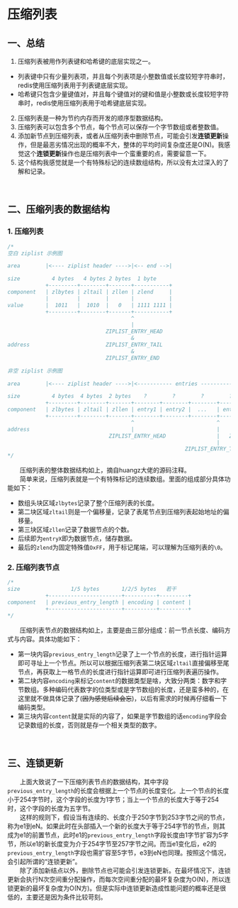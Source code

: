 # 压缩列表
## 一、总结
1. 压缩列表被用作列表键和哈希键的底层实现之一。
* 列表键中只有少量列表项，并且每个列表项是小整数值或长度较短字符串时，redis使用压缩列表用于列表键底层实现。
* 哈希键只包含少量键值对，并且每个键值对的键和值是小整数或长度较短字符串时，redis使用压缩列表用于哈希键底层实现。
2. 压缩列表是一种为节约内存而开发的顺序型数据结构。
3. 压缩列表可以包含多个节点，每个节点可以保存一个字节数组或者整数值。
4. 添加新节点到压缩列表，或者从压缩列表中删除节点，可能会引发**连锁更新**操作，但是最恶劣情况出现的概率不大，整体的平均时间复杂度还是O(N)。我感觉这个**连锁更新**操作也是压缩列表中一个蛮重要的点，需要留意一下。
5. 这个结构我感觉就是一个有特殊标记的连续数组结构，所以没有太过深入的了解和记录。

&emsp;
## 二、压缩列表的数据结构
### 1. 压缩列表
```cpp
/* 
空白 ziplist 示例图

area        |<---- ziplist header ---->|<-- end -->|

size          4 bytes   4 bytes 2 bytes  1 byte
            +---------+--------+-------+-----------+
component   | zlbytes | zltail | zllen | zlend     |
            |         |        |       |           |
value       |  1011   |  1010  |   0   | 1111 1111 |
            +---------+--------+-------+-----------+
                                       ^
                                       |
                               ZIPLIST_ENTRY_HEAD
                                       &
address                        ZIPLIST_ENTRY_TAIL
                                       &
                               ZIPLIST_ENTRY_END

非空 ziplist 示例图

area        |<---- ziplist header ---->|<----------- entries ------------->|<-end->|

size          4 bytes  4 bytes  2 bytes    ?        ?        ?        ?     1 byte
            +---------+--------+-------+--------+--------+--------+--------+-------+
component   | zlbytes | zltail | zllen | entry1 | entry2 |  ...   | entryN | zlend |
            +---------+--------+-------+--------+--------+--------+--------+-------+
                                       ^                          ^        ^
address                                |                          |        |
                                ZIPLIST_ENTRY_HEAD                |   ZIPLIST_ENTRY_END
                                                                  |
                                                        ZIPLIST_ENTRY_TAIL
*/
```
&emsp;&emsp;压缩列表的整体数据结构如上，摘自huangz大佬的源码注释。<br>
&emsp;&emsp;简单来说，压缩列表就是一个有特殊标记的连续数组。里面的组成部分具体功能如下：
* 数组头块区域`zlbytes`记录了整个压缩列表的长度。
* 第二块区域`zltail`则是一个偏移量，记录了表尾节点到压缩列表起始地址的偏移量。
* 第三块区域`zllen`记录了数据节点的个数。
* 后续即为`entryX`即为数据节点，储存数据。
* 最后的`zlend`为固定特殊值`OxFF`，用于标记尾端，可以理解为压缩列表的`\0`。

### 2. 压缩列表节点
```cpp
/*
size                1/5 bytes       1/2/5 bytes   若干
            +-----------------------+----------+---------+
component   | previous_entry_length | encoding | content |
            +-----------------------+----------+---------+
*/
```
&emsp;&emsp;压缩列表节点的数据结构如上，主要是由三部分组成：前一节点长度、编码方式与内容。具体功能如下：
* 第一块内容`previous_entry_length`记录了上一个节点的长度，进行指针运算即可寻址上一个节点。所以可以根据压缩列表第二块区域`zltail`直接偏移至尾节点，再获取上一格节点的长度进行指针运算即可进行压缩列表遍历操作。
* 第二块内容`encoding`来标记`content`的数据类型是啥，大致分两类：数字和字节数组。多种编码代表数字的位类型或是字节数组的长度，还是蛮多种的，在这里就不做具体记录了(~~因为感觉后续会忘~~)，以后有需求的时候再仔细看一下编码类型。
* 第三块内容`content`就是实际的内容了，如果是字节数组的话`encoding`字段会记录数组的长度，否则就是存一个相关类型的数字。

&emsp;
## 三、连锁更新
&emsp;&emsp;上面大致说了一下压缩列表节点的数据结构，其中字段`previous_entry_length`的长度会根据上一个节点的长度变化。上一个节点的长度小于254字节时，这个字段的长度为1字节；当上一个节点的长度大于等于254时，这个字段的长度为五字节。<br>
&emsp;&emsp;这样的规则下，假设当有连续的、长度介于250字节到253字节之间的节点，称为e1到eN。如果此时在头部插入一个新的长度大于等于254字节的节点，则其成为e1的前置节点，此时e1的`previous_entry_length`字段长度由1字节扩容为5字节，所以e1的新长度变为介于254字节至257字节之间。而当e1变化后，e2的`previous_entry_length`字段也需扩容至5字节，e3到eN也同理。按照这个情况，会引起所谓的“连锁更新”。<br>
&emsp;&emsp;除了添加新结点以外，删除节点也可能会引发连锁更新。在最坏情况下，连锁更新会执行N次空间重分配操作，而每次空间重分配的最坏复杂度为O(N)，所以连锁更新的最坏复杂度为O(N方)。但是实际中连锁更新造成性能问题的概率还是很低的，主要还是因为条件比较苛刻。